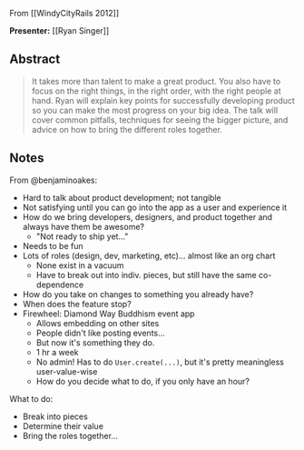 From [[WindyCityRails 2012]]

**Presenter:** [[Ryan Singer]]

## Abstract

> It takes more than talent to make a great product. You also have to focus on the right things, in the right order, with the right people at hand. Ryan will explain key points for successfully developing product so you can make the most progress on your big idea. The talk will cover common pitfalls, techniques for seeing the bigger picture, and advice on how to bring the different roles together.

## Notes

From @benjaminoakes:

* Hard to talk about product development; not tangible
* Not satisfying until you can go into the app as a user and experience it
* How do we bring developers, designers, and product together and always have them be awesome?
    * "Not ready to ship yet..."
* Needs to be fun
* Lots of roles (design, dev, marketing, etc)... almost like an org chart
    * None exist in a vacuum
    * Have to break out into indiv. pieces, but still have the same co-dependence
* How do you take on changes to something you already have?
* When does the feature stop?
* Firewheel: Diamond Way Buddhism event app
    * Allows embedding on other sites
    * People didn't like posting events...
    * But now it's something they do.
    * 1 hr a week
    * No admin!  Has to do `User.create(...)`, but it's pretty meaningless user-value-wise
    * How do you decide what to do, if you only have an hour?

What to do:

* Break into pieces
* Determine their value
* Bring the roles together...
